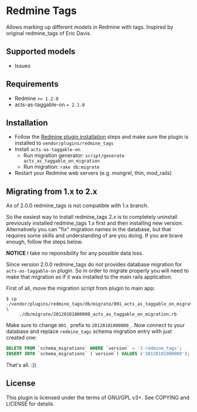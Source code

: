 Redmine Tags
============

Allows marking up different models in Redmine with tags.
Inspired by original redmine_tags of Eric Davis.


Supported models
----------------

- Issues


Requirements
------------

- Redmine `>= 1.2.0`
- acts-as-taggable-on `= 2.1.0`


Installation
------------

- Follow the [Redmine plugin installation][installation-docs] steps and make
  sure the plugin is installed to `vendor/plugins/redmine_tags`
- Install `acts-as-taggable-on`
  - Run migration generator: `script/generate acts_as_taggable_on_migration`
  - Run migration: `rake db:migrate`
- Restart your Redmine web servers (e.g. mongrel, thin, mod\_rails)


Migrating from 1.x to 2.x
-------------------------

As of 2.0.0 redmine\_tags is not compatible with 1.x branch.

So the easiest way to install redmine\_tags 2.x is to completely uninstall
previously installed redmine\_tags 1.x first and then installing new version.
Alternatively you can "fix" migration names in the database, but that requires
some skills and understanding of are you doing. If you are brave enough,
follow the steps below.

**NOTICE** I take no reponsibility for any possible data loss.

Since version 2.0.0 redmine\_tags do not provides database migration for
`acts-as-taggable-on` plugin. So in order to migrate properly you will need to
make that migration as if it was installed to the main rails application.

First of all, move the migration script from plugin to main app:

```
$ cp ./vendor/plugins/redmine_tags/db/migrate/001_acts_as_taggable_on_migration.rb \
     ./db/migrate/20120101000000_acts_as_taggable_on_migration.rb
```

Make sure to change `001_` prefix to `20120101000000_`.
Now connect to your database and replace `redmine_tags` schema migration entry
with just created one:

``` SQL
DELETE FROM `schema_migrations` WHERE `version` = '1-redmine_tags';
INSERT INTO `schema_migrations` (`version`) VALUES ('20120101000000');
```

That's all. :))


License
-------

This plugin is licensed under the terms of GNU/GPL v3+.
See COPYING and LICENSE for details.


[installation-docs]: www.redmine.org/wiki/redmine/Plugins
